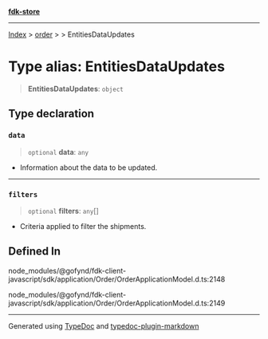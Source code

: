 [**fdk-store**](../../../README.md)
***

[Index](../../../API.md) > [order](../../README.md) > [<internal>](../README.md) > EntitiesDataUpdates

# Type alias: EntitiesDataUpdates

> **EntitiesDataUpdates**: `object`

## Type declaration

### `data`

> `optional` **data**: `any`

- Information about the data to be updated.

***

### `filters`

> `optional` **filters**: `any`[]

- Criteria applied to filter the shipments.

## Defined In

node\_modules/@gofynd/fdk-client-javascript/sdk/application/Order/OrderApplicationModel.d.ts:2148

node\_modules/@gofynd/fdk-client-javascript/sdk/application/Order/OrderApplicationModel.d.ts:2149

***
Generated using [TypeDoc](https://typedoc.org/) and [typedoc-plugin-markdown](https://www.npmjs.com/package/typedoc-plugin-markdown)
